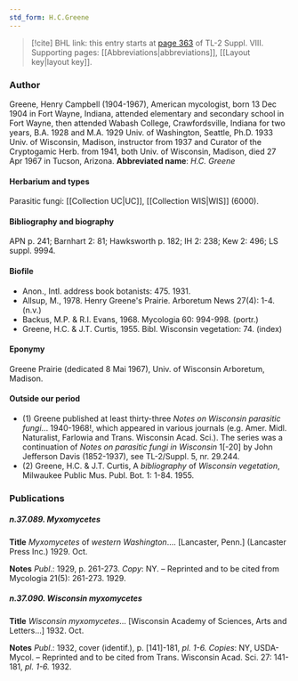 ```yaml
---
std_form: H.C.Greene
---
```


> [!cite] BHL link: this entry starts at [page 363](https://www.biodiversitylibrary.org/page/33258841) of TL-2 Suppl. VIII.
> Supporting pages: [[Abbreviations|abbreviations]], [[Layout key|layout key]].

### Author

Greene, Henry Campbell (1904-1967), American mycologist, born 13 Dec 1904 in Fort Wayne, Indiana, attended elementary and secondary school in Fort Wayne, then attended Wabash College, Crawfordsville, Indiana for two years, B.A. 1928 and M.A. 1929 Univ. of Washington, Seattle, Ph.D. 1933 Univ. of Wisconsin, Madison, instructor from 1937 and Curator of the Cryptogamic Herb. from 1941, both Univ. of Wisconsin, Madison, died 27 Apr 1967 in Tucson, Arizona. 
**Abbreviated name**: *H.C. Greene*

#### Herbarium and types

Parasitic fungi: [[Collection UC|UC]], [[Collection WIS|WIS]] (6000).

#### Bibliography and biography

APN p. 241; Barnhart 2: 81; Hawksworth p. 182; IH 2: 238; Kew 2: 496; LS suppl. 9994.

#### Biofile

- Anon., Intl. address book botanists: 475. 1931.
- Allsup, M., 1978. Henry Greene's Prairie. Arboretum News 27(4): 1-4. (n.v.)
- Backus, M.P. & R.I. Evans, 1968. Mycologia 60: 994-998. (portr.)
- Greene, H.C. & J.T. Curtis, 1955. Bibl. Wisconsin vegetation: 74. (index)

#### Eponymy

Greene Prairie (dedicated 8 Mai 1967), Univ. of Wisconsin Arboretum, Madison.

#### Outside our period

- (1) Greene published at least thirty-three *Notes on Wisconsin parasitic fungi*... 1940-1968!, which appeared in various journals (e.g. Amer. Midl. Naturalist, Farlowia and Trans. Wisconsin Acad. Sci.). The series was a continuation of *Notes on parasitic fungi in Wisconsin* 1\[-20\] by John Jefferson Davis (1852-1937), see TL-2/Suppl. 5, nr. 29.244.
- (2) Greene, H.C. & J.T. Curtis, A *bibliography* of *Wisconsin vegetation*, Milwaukee Public Mus. Publ. Bot. 1: 1-84. 1955.

### Publications

##### n.37.089. Myxomycetes

**Title**
*Myxomycetes* of *western Washington*.... \[Lancaster, Penn.\] (Lancaster Press Inc.) 1929. Oct.

**Notes**
*Publ*.: 1929, p. 261-273. *Copy*: NY. – Reprinted and to be cited from Mycologia 21(5): 261-273. 1929.

##### n.37.090. Wisconsin myxomycetes

**Title**
*Wisconsin myxomycetes*... \[Wisconsin Academy of Sciences, Arts and Letters...\] 1932. Oct.

**Notes**
*Publ*.: 1932, cover (identif.), p. \[141\]-181, *pl. 1-6.* *Copies*: NY, USDA-Mycol. – Reprinted and to be cited from Trans. Wisconsin Acad. Sci. 27: 141-181, *pl. 1-6.* 1932.

